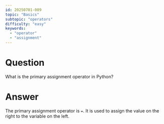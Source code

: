 ```yaml
---
id: 20250701-009
topic: "Basics"
subtopic: "operators"
difficulty: "easy"
keywords:
  - "operator"
  - "assignment"
---
```


# Question

What is the primary assignment operator in Python?

# Answer

The primary assignment operator is `=`. It is used to assign the value on the right to the variable on the left.

